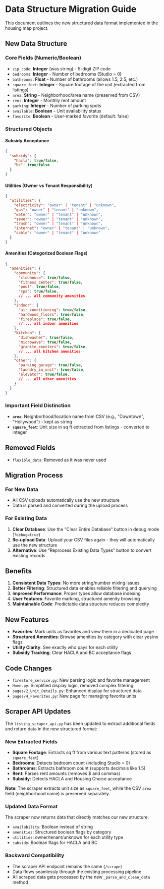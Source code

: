 # Data Structure Migration Guide

This document outlines the new structured data format implemented in the housing map project.

## New Data Structure

### Core Fields (Numeric/Boolean)
- `zip_code`: **Integer** (was string) - 5-digit ZIP code
- `bedrooms`: **Integer** - Number of bedrooms (Studio = 0)
- `bathrooms`: **Float** - Number of bathrooms (allows 1.5, 2.5, etc.)
- `square_feet`: **Integer** - Square footage of the unit (extracted from listings)
- `area`: **String** - Neighborhood/area name (preserved from CSV)
- `rent`: **Integer** - Monthly rent amount
- `parking`: **Integer** - Number of parking spots
- `available`: **Boolean** - Unit availability status
- `favorite`: **Boolean** - User-marked favorite (default: false)

### Structured Objects

#### Subsidy Acceptance
```json
{
  "subsidy": {
    "hacla": true/false,
    "bc": true/false
  }
}
```

#### Utilities (Owner vs Tenant Responsibility)
```json
{
  "utilities": {
    "electricity": "owner" | "tenant" | "unknown",
    "gas": "owner" | "tenant" | "unknown", 
    "water": "owner" | "tenant" | "unknown",
    "sewer": "owner" | "tenant" | "unknown",
    "trash": "owner" | "tenant" | "unknown",
    "internet": "owner" | "tenant" | "unknown",
    "cable": "owner" | "tenant" | "unknown"
  }
}
```

#### Amenities (Categorized Boolean Flags)
```json
{
  "amenities": {
    "community": {
      "clubhouse": true/false,
      "fitness_center": true/false,
      "pool": true/false,
      "spa": true/false,
      // ... all community amenities
    },
    "indoor": {
      "air_conditioning": true/false,
      "hardwood_floors": true/false,
      "fireplace": true/false,
      // ... all indoor amenities
    },
    "kitchen": {
      "dishwasher": true/false,
      "microwave": true/false,
      "granite_counters": true/false,
      // ... all kitchen amenities
    },
    "other": {
      "parking_garage": true/false,
      "laundry_in_unit": true/false,
      "elevator": true/false,
      // ... all other amenities
    }
  }
}
```

### Important Field Distinction
- **`area`**: Neighborhood/location name from CSV (e.g., "Downtown", "Hollywood") - kept as string
- **`square_feet`**: Unit size in sq ft extracted from listings - converted to integer

## Removed Fields
- `flexible_data`: Removed as it was never used

## Migration Process

### For New Data
- All CSV uploads automatically use the new structure
- Data is parsed and converted during the upload process

### For Existing Data
1. **Clear Database**: Use the "Clear Entire Database" button in debug mode (`?debug=true`)
2. **Re-upload Data**: Upload your CSV files again - they will automatically use the new structure
3. **Alternative**: Use "Reprocess Existing Data Types" button to convert existing records

## Benefits

1. **Consistent Data Types**: No more string/number mixing issues
2. **Better Filtering**: Structured data enables reliable filtering and querying
3. **Improved Performance**: Proper types allow database indexing
4. **User Features**: Favorite marking, structured amenity browsing
5. **Maintainable Code**: Predictable data structure reduces complexity

## New Features

- **Favorites**: Mark units as favorites and view them in a dedicated page
- **Structured Amenities**: Browse amenities by category with clear yes/no flags
- **Utility Clarity**: See exactly who pays for each utility
- **Subsidy Tracking**: Clear HACLA and BC acceptance flags

## Code Changes

- `firestore_service.py`: New parsing logic and favorite management
- `Home.py`: Simplified display logic, removed complex filtering
- `pages/2_Unit_Details.py`: Enhanced display for structured data
- `pages/4_Favorites.py`: New page for managing favorite units

## Scraper API Updates

The `listing_scraper_api.py` has been updated to extract additional fields and return data in the new structured format:

### New Extracted Fields
- **Square Footage**: Extracts sq ft from various text patterns (stored as `square_feet`)
- **Bedrooms**: Detects bedroom count (including Studio = 0)
- **Bathrooms**: Extracts bathroom count (supports decimals like 1.5)
- **Rent**: Parses rent amounts (removes $ and commas)
- **Subsidy**: Detects HACLA and Housing Choice acceptance

**Note**: The scraper extracts unit size as `square_feet`, while the CSV `area` field (neighborhood name) is preserved separately.

### Updated Data Format
The scraper now returns data that directly matches our new structure:
- `availability`: Boolean instead of string
- `amenities`: Structured boolean flags by category
- `utilities`: owner/tenant/unknown for each utility type
- `subsidy`: Boolean flags for HACLA and BC

### Backward Compatibility
- The scraper API endpoint remains the same (`/scrape`)
- Data flows seamlessly through the existing processing pipeline
- All scraped data gets processed by the new `_parse_and_clean_data` method
